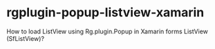 # rgplugin-popup-listview-xamarin
How to load ListView using Rg.plugin.Popup in Xamarin forms ListView (SfListView)?
